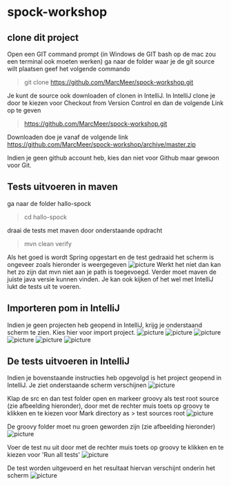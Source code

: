 # spock-workshop
## clone dit project
Open een GIT command prompt (in Windows de GIT bash op de mac zou een terminal ook moeten werken)
ga naar de folder waar je de git source wilt plaatsen
geef het volgende commando
>git clone https://github.com/MarcMeer/spock-workshop.git

Je kunt de source ook downloaden of clonen in IntelliJ. In IntelliJ clone je door te kiezen voor Checkout from Version Control en dan de volgende Link op te geven 
>https://github.com/MarcMeer/spock-workshop.git 

Downloaden doe je vanaf de volgende link https://github.com/MarcMeer/spock-workshop/archive/master.zip

Indien je geen github account heb, kies dan niet voor Github maar gewoon voor Git.

## Tests uitvoeren in maven
ga naar de folder hallo-spock
>cd hallo-spock

draai de tests met maven door onderstaande opdracht
>mvn clean verify

Als het goed is wordt Spring opgestart en de test gedraaid het scherm is ongeveer zoals hieronder is weergegeven
![picture](https://github.com/MarcMeer/spock-workshop/blob/master/img/2018-05-29%2007.41.13%20PM.png?raw=true)
Werkt het niet dan kan het zo zijn dat mvn niet aan je path is toegevoegd. Verder moet maven de juiste java versie kunnen vinden. Je kan ook kijken of het wel met IntelliJ lukt de tests uit te voeren.

## Importeren pom in IntelliJ
Indien je geen projecten heb geopend in IntelliJ, krijg je onderstaand scherm te zien. Kies hier voor import project.
![picture](https://github.com/MarcMeer/spock-workshop/blob/master/img/image.png)
![picture](https://github.com/MarcMeer/spock-workshop/blob/master/img/image-2.png)
![picture](https://github.com/MarcMeer/spock-workshop/blob/master/img/image-3.png)
![picture](https://github.com/MarcMeer/spock-workshop/blob/master/img/image-1.png)
![picture](https://github.com/MarcMeer/spock-workshop/blob/master/img/2018-05-29%2008.13.17%20PM.png)
![picture](https://github.com/MarcMeer/spock-workshop/blob/master/img/image-5.png)

## De tests uitvoeren in IntelliJ
Indien je bovenstaande instructies heb opgevolgd is het project geopend in IntelliJ. Je ziet onderstaande scherm verschijnen
![picture](https://github.com/MarcMeer/spock-workshop/blob/master/img/2018-05-29%2007.52.27%20PM.png)

Klap de src en dan test folder open en markeer groovy als test root source (zie afbeelding hieronder), door met de rechter muis toets op groovy te klikken en te kiezen voor Mark directory as > test sources root
![picture](https://github.com/MarcMeer/spock-workshop/blob/master/img/2018-05-29%2007.55.19%20PM.png)

De groovy folder moet nu groen geworden zijn (zie afbeelding hieronder)
![picture](https://github.com/MarcMeer/spock-workshop/blob/master/img/2018-05-29%2007.55.35%20PM.png)

Voer de test nu uit door met de rechter muis toets op groovy te klikken en te kiezen voor 'Run all tests'
![picture](https://github.com/MarcMeer/spock-workshop/blob/master/img/2018-05-29%2007.59.49%20PM.png)

De test worden uitgevoerd en het resultaat hiervan verschijnt onderin het scherm
![picture](https://github.com/MarcMeer/spock-workshop/blob/master/img/2018-05-29%2008.02.01%20PM.png)

